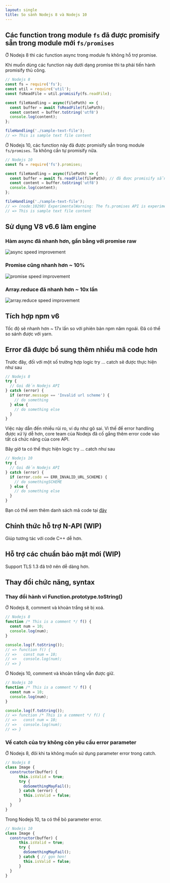 ```yaml
---
layout: single
title: So sánh Nodejs 8 và Nodejs 10
---
```


## Các function trong module `fs` đã được promisify sẵn trong module mới `fs/promises`

Ở Nodejs 8 thì các function async trong module fs không hỗ trợ promise.

Khi muốn dùng các function này dưới dạng promise thì ta phải tiến hành promisify thủ công.

```js
// Nodejs 8
const fs = require('fs');
const util = require('util');
const fsReadFile = util.promisify(fs.readFile);

const fileHandling = async(filePath) => {
  const buffer = await fsReadFile(filePath);
  const content = buffer.toString('utf8')
  console.log(content);
};

fileHandling('./sample-text-file');
// => This is sample text file content
```

Ở Nodejs 10, các function này đã được promisify sẵn trong module `fs/promises`. Ta không cần tự promisify nữa.

```js
// Nodejs 10
const fs = require('fs').promises;

const fileHandling = async(filePath) => {
  const buffer = await fs.readFile(filePath); // đã được promisify sẵn!
  const content = buffer.toString('utf8')
  console.log(content);
};

fileHandling('./sample-text-file');
// => (node:10298) ExperimentalWarning: The fs.promises API is experimental
// => This is sample text file content
```

## Sử dụng V8 v6.6 làm engine

### Hàm async đã nhanh hơn, gần bằng với promise raw

![async speed improvement](https://cdn.auth0.com/blog/nodejs-10-new-changes-deprecations/async-generator.png)

### Promise cũng nhanh hơn ~ 10%

![promise speed improvement](https://cdn.auth0.com/blog/nodejs-10-new-changes-deprecations/promise.png)

### Array.reduce đã nhanh hơn ~ 10x lần

![array.reduce speed improvement](https://cdn.auth0.com/blog/nodejs-10-new-changes-deprecations/array-reduce.png)

## Tích hợp npm v6

Tốc độ sẽ nhanh hơn ~ 17x lần so với phiên bản npm năm ngoái. Đã có thể so sánh được với yarn.

## Error đã được bổ sung thêm nhiều mã code hơn

Trước đây, đối với một số trường hợp logic try ... catch sẽ được thực hiện như sau

```js
// Nodejs 8
try {
  // Gọi đến Nodejs API
} catch (error) {
  if (error.message == 'Invalid url scheme') {
    // do something
  } else {
    // do something else
  }
}
```

Việc này dẫn đến nhiều rủi ro, ví dụ như gõ sai. Vì thế để error handling được xử lý dễ hơn, core team của Nodejs đã cố gắng thêm error code vào tất cả chức năng của core API.

Bây giờ ta có thể thực hiện logic try ... catch như sau

```js
// Nodejs 10
try {
  // Gọi đến Nodejs API
} catch (error) {
  if (error.code == ERR_INVALID_URL_SCHEME) {
    // do somethingSCHEME
  } else {
    // do something else
  }
}
```

Bạn có thể xem thêm danh sách mã code tại [đây](https://nodejs.org/docs/latest-v10.x/api/errors.html)

## Chính thức hỗ trợ N-API (WIP)

Giúp tương tác với code C++ dễ hơn.

## Hỗ trợ các chuẩn bảo mật mới (WIP)

Support TLS 1.3 đã trở nên dễ dàng hơn.

## Thay đổi chức năng, syntax

### Thay đổi hành vi Function.prototype.toString()

Ở Nodejs 8, comment và khoản trắng sẽ bị xoá.

```js
// Nodejs 8
function /* This is a comment */ f() {
  const num = 10;
  console.log(num);
}

console.log(f.toString());
// => function f() {
// =>   const num = 10;
// =>   console.log(num);
// => }
```

Ở Nodejs 10, comment và khoản trắng vẫn được giữ.

```js
// Nodejs 10
function /* This is a comment */ f() {
  const num = 10;
  console.log(num);
}

console.log(f.toString());
// => function /* This is a comment */ f() {
// =>   const num = 10;
// =>   console.log(num);
// => }
```

### Vế catch của try không còn yêu cầu error parameter

Ở Nodejs 8, đôi khi ta không muốn sử dụng parameter error trong catch.

```js
// Nodejs 8
class Image {
  constructor(buffer) {
      this.isValid = true;
      try {
        doSomethingMayFail();
      } catch (error) {
        this.isValid = false;
      }
  }
}
```

Trong Nodejs 10, ta có thể bỏ parameter error.

```js
// Nodejs 10
class Image {
  constructor(buffer) {
      this.isValid = true;
      try {
        doSomethingMayFail();
      } catch { // gọn hơn!
        this.isValid = false;
      }
  }
}
```
